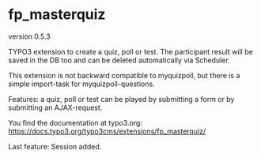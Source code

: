 # fp_masterquiz

version 0.5.3

TYPO3 extension to create a quiz, poll or test. The participant result will be saved in the DB too and can be deleted automatically via Scheduler.

This extension is not backward compatible to myquizpoll, but there is a simple import-task for myquizpoll-questions.

Features: a quiz, poll or test can be played by submitting a form or by submitting an AJAX-request.

You find the documentation at typo3.org: https://docs.typo3.org/typo3cms/extensions/fp_masterquiz/

Last feature: Session added.